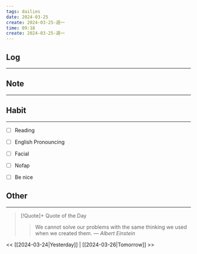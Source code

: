 ```yaml
---
tags: dailies  
date: 2024-03-25
create: 2024-03-25-週一
time: 09:18
create: 2024-03-25-週一
---
```


## Log
---


## Note
---


## Habit
---
- [ ] Reading
- [ ] English Pronouncing
- [ ] Facial
- [ ] Nofap
- [ ] Be nice


## Other
---

> [!Quote]+ Quote of the Day
> > We cannot solve our problems with the same thinking we used when we created them.
> — <cite>Albert Einstein</cite>

<< [[2024-03-24|Yesterday]] | [[2024-03-26|Tomorrow]] >>